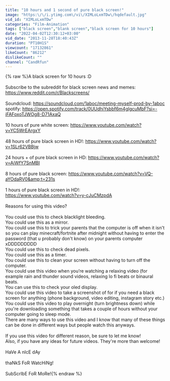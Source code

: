 ```yaml
---
title: "10 hours and 1 second of pure black screen!"
image: "https:\/\/i.ytimg.com\/vi\/XIMLoLxmTDw\/hqdefault.jpg"
vid_id: "XIMLoLxmTDw"
categories: "Film-Animation"
tags: ["black screen","blank screen","black screen for 10 hours"]
date: "2022-04-02T12:30:12+03:00"
vid_date: "2013-11-28T18:40:43Z"
duration: "PT10H1S"
viewcount: "17132861"
likeCount: "86212"
dislikeCount: ""
channel: "CandRfun"
---
```

{% raw %}A black screen for 10 hours :D<br /><br />Subscribe to the subreddit for black screen news and memes: <a rel="nofollow" target="blank" href="https://www.reddit.com/r/Blackscreens/">https://www.reddit.com/r/Blackscreens/</a><br /><br />Soundcloud: <a rel="nofollow" target="blank" href="https://soundcloud.com/1aboc/meeting-myself-prod-by-1aboc">https://soundcloud.com/1aboc/meeting-myself-prod-by-1aboc</a><br />spotify: <a rel="nofollow" target="blank" href="https://open.spotify.com/track/0UUdhiYsbbf6m4glgcuMbF?si=-iFAFoxoTJWOg8-D71AxaQ">https://open.spotify.com/track/0UUdhiYsbbf6m4glgcuMbF?si=-iFAFoxoTJWOg8-D71AxaQ</a><br /><br />10 hours of pure white screen: <a rel="nofollow" target="blank" href="https://www.youtube.com/watch?v=YC5WrEArgxY">https://www.youtube.com/watch?v=YC5WrEArgxY</a><br /><br />48 hours of pure black screen in HD!: <a rel="nofollow" target="blank" href="https://www.youtube.com/watch?v=1SLr62VBBjw">https://www.youtube.com/watch?v=1SLr62VBBjw</a><br /><br />24 hours + of pure black screen in HD: <a rel="nofollow" target="blank" href="https://www.youtube.com/watch?v=AjWfY7SnMBI">https://www.youtube.com/watch?v=AjWfY7SnMBI</a><br /><br />8 hours of pure black screen: <a rel="nofollow" target="blank" href="https://www.youtube.com/watch?v=VQ-aYOdaRV0&amp;t=231s">https://www.youtube.com/watch?v=VQ-aYOdaRV0&amp;t=231s</a><br /><br />1 hours of pure black screen in HD!: <br /><a rel="nofollow" target="blank" href="https://www.youtube.com/watch?v=y-cJuCMzpdA">https://www.youtube.com/watch?v=y-cJuCMzpdA</a><br /><br />Reasons for using this video?<br /><br />You could use this to check blacklight bleeding.<br />You could use this as a mirror.<br />You could use this to trick your parents that the computer is off when it isn't so you can play minecraft/fortnite after midnight without having to enter the password (that u probably don't know) on your parents computer xDDDDDDDDD<br />You could use this to check dead pixels.<br />You could use this as a timer.<br />You could use this to clean your screen without having to turn off the computer.<br />You could use this video when you’re watching a relaxing video (for example rain and thunder sound videos, relaxing lo fi beats or binaural beats. <br />You can use this to check your oled display.<br />You could use this video to take a screenshot of for if you need a black screen for anything (phone background, video editing, instagram story etc.)<br />You could use this video to play overnight (turn brightness down) while you're downloading something that takes a couple of hours without your computer going to sleep mode.<br />There are many ways to use this video and I know that many of these things can be done in different ways but people watch this anyways.<br /><br />If you use this video for different reason, be sure to let me know! <br />Also, if you have any ideas for future videos. They're more than welcome!<br /><br />HaVe A nIcE dAy<br /><br />thaNkS FoR WatcHiNg!<br /><br />SubScrIbE FoR MoRe!{% endraw %}

